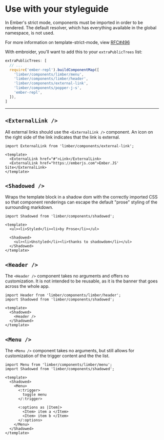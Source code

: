 # Use with your styleguide

In Ember's strict mode, components must be imported in order
to be rendered. The default resolver, which has everything available
in the global namespace, is not used.

For more information on template-strict-mode, view
[RFC#496](https://github.com/emberjs/rfcs/pull/496)

With embroider, you'll want to add this to your `extraPublicTrees` list:
```js
extraPublicTrees: [
  // ...
  require('ember-repl').buildComponentMap([
    'limber/components/limber/menu',
    'limber/components/limber/header',
    'limber/components/external-link',
    'limber/components/popper-j-s',
    'ember-repl',
  ]),
]
```

<hr>

## `<ExternalLink />`

All external links should use the `<ExternalLink />` component.
An icon on the right side of the link indicates that the link is external.

```gjs  live preview
import ExternalLink from 'limber/components/external-link';

<template>
  <ExternalLink href="#">Link</ExternalLink>
  <ExternalLink href="https://emberjs.com">Ember.JS' Site</ExternalLink>
</template>
```

## `<Shadowed />`

Wraps the template block in a shadow dom with the correctly imported CSS so that
component renderings can escape the default "prose" styling of the surrounding markdown.

```gjs  live preview
import Shadowed from 'limber/components/shadowed';

<template>
  <ul><li>Styled</li><li>by Prose</li></ul>

  <Shadowed>
    <ul><li>Unstyled</li><li>thanks to shadowdom</li></ul>
  </Shadowed>
</template>
```

## `<Header />`

The `<Header />` component takes no arguments and offers no customization.
It is not intended to be reusable, as it is the banner that goes across the whole
app.

```gjs  live preview
import Header from 'limber/components/limber/header';
import Shadowed from 'limber/components/shadowed';

<template>
  <Shadowed>
    <Header />
  </Shadowed>
</template>
```


## `<Menu />`

The `<Menu />` component takes no arguments, but still allows for
customization of the trigger content and the the list.

```gjs  live preview
import Menu from 'limber/components/limber/menu';
import Shadowed from 'limber/components/shadowed';

<template>
  <Shadowed>
    <Menu>
      <:trigger>
        toggle menu
      </:trigger>

      <:options as |Item|>
        <Item> item a </Item>
        <Item> item b </Item>
      </:options>
    </Menu>
  </Shadowed>
</template>
```

